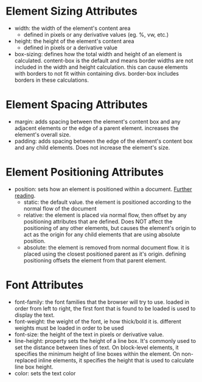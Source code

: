 # Element Sizing Attributes

- width: the width of the element's content area
  - defined in pixels or any derivative values (eg. %, vw, etc.)
- height: the height of the element's content area
  - defined in pixels or a derivative value
- box-sizing: defines how the total width and height of an element is calculated. content-box is the default and means border widths are not included in the width and height calculation. this can cause elements with borders to not fit within containing divs. border-box includes borders in these calculations.

# Element Spacing Attributes

- margin: adds spacing between the element's content box and any adjacent elements or the edge of a parent element. increases the element's overall size.
- padding: adds spacing between the edge of the element's content box and any child elements. Does not increase the element's size.

# Element Positioning Attributes

- position: sets how an element is positioned within a document. [Further reading](https://developer.mozilla.org/en-US/docs/Web/CSS/position).
  - static: the default value. the element is positioned according to the normal flow of the document
  - relative: the element is placed via normal flow, then offset by any positioning attributes that are defined. Does NOT affect the positioning of any other elements, but causes the element's origin to act as the origin for any child elements that are using absolute position.
  - absolute: the element is removed from normal document flow. it is placed using the closest positioned parent as it's origin. defining positioning offsets the element from that parent element.

# Font Attributes

- font-family: the font families that the browser will try to use. loaded in order from left to right, the first font that is found to be loaded is used to display the text.
- font-weight: the weight of the font, ie how thick/bold it is. different weights must be loaded in order to be used
- font-size: the height of the text in pixels or derivative value.
- line-height: property sets the height of a line box. It's commonly used to set the distance between lines of text. On block-level elements, it specifies the minimum height of line boxes within the element. On non-replaced inline elements, it specifies the height that is used to calculate line box height.
- color: sets the text color
